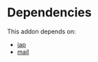 # Dependencies

This addon depends on:

- [iap](https://github.com/bringout/oca-ocb-technical/tree/8fcba78f213552797a003ba001cde6c4c59e6785/odoo-bringout-oca-ocb-iap)
- [mail](https://github.com/bringout/oca-ocb-core/tree/680f309d65868a57afe7e3be0f9905cc2a7043fb/odoo-bringout-oca-ocb-mail)
